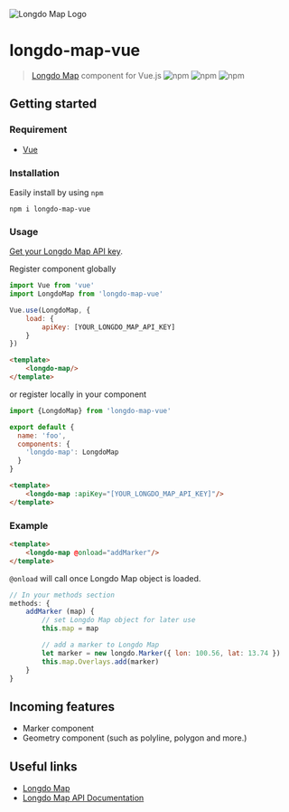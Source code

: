 ![Longdo Map Logo](https://map.longdo.com/themes/longdo/logo.png)

# longdo-map-vue
> [Longdo Map](https://map.longdo.com/) component for Vue.js
![npm](https://img.shields.io/npm/v/longdo-map-vue)
![npm](https://img.shields.io/npm/dt/longdo-map-vue)
![npm](https://img.shields.io/npm/l/longdo-map-vue)

## Getting started

### Requirement
- [Vue](https://github.com/vuejs/vue)

### Installation
Easily install by using `npm`
```cli
npm i longdo-map-vue
```

### Usage
[Get your Longdo Map API key](https://map.longdo.com/docs/javascript/getapi).

Register component globally
```js
import Vue from 'vue'
import LongdoMap from 'longdo-map-vue'

Vue.use(LongdoMap, {
    load: {
        apiKey: [YOUR_LONGDO_MAP_API_KEY]
    }
})
```
```html
<template>
    <longdo-map/>
</template>
```
or register locally in your component
```js
import {LongdoMap} from 'longdo-map-vue'

export default {
  name: 'foo',
  components: {
    'longdo-map': LongdoMap
  }
}
```
```html
<template>
    <longdo-map :apiKey="[YOUR_LONGDO_MAP_API_KEY]"/>
</template>
```

### Example

```html
<template>
    <longdo-map @onload="addMarker"/>
</template>
```
`@onload` will call once Longdo Map object is loaded.
```js
// In your methods section
methods: {
    addMarker (map) {
        // set Longdo Map object for later use
        this.map = map

        // add a marker to Longdo Map
        let marker = new longdo.Marker({ lon: 100.56, lat: 13.74 })
        this.map.Overlays.add(marker)
    }
}
```

## Incoming features
* Marker component
* Geometry component (such as polyline, polygon and more.)

## Useful links
* [Longdo Map](https://map.longdo.com/products)
* [Longdo Map API Documentation](https://map.longdo.com/docs/)
